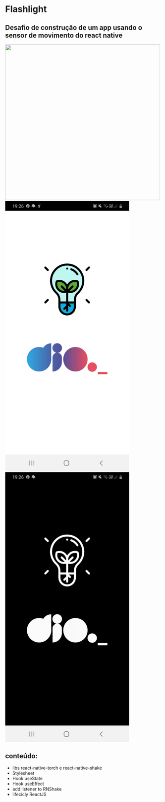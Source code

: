 # Flashlight

## Desafio de construção de um app usando o sensor de movimento do react native

 <img src="apresentacao.gif" width="500" height="500"><br>
 <img src="dioLightOn.jpeg" width="400">
 <img src="dioLightOff.jpeg" width="400">

## conteúdo:

- libs react-native-torch e react-native-shake
- Stylesheet
- Hook useState
- Hook useEffect
- add listener to RNShake
- lifecicly ReactJS
